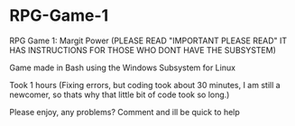 # RPG-Game-1
RPG Game 1: Margit Power
(PLEASE READ "IMPORTANT PLEASE READ" IT HAS INSTRUCTIONS FOR THOSE WHO DONT HAVE THE SUBSYSTEM)

Game made in Bash using the Windows Subsystem for Linux

Took 1 hours (Fixing errors, but coding took about 30 minutes, I am still a 
newcomer, so thats why that little bit of code took so long.)

Please enjoy, any problems? Comment and ill be quick to help
